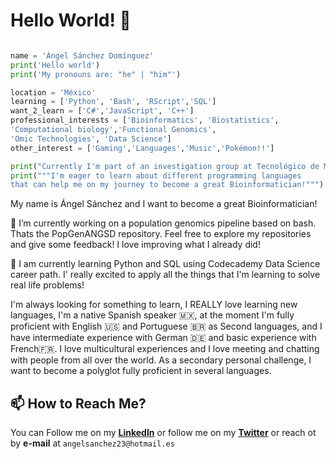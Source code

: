 # Hello World! 👋


```Python

name = 'Ángel Sánchez Domínguez'
print('Hello world') 
print('My pronouns are: "he" | "him"')

location = 'México'
learning = ['Python', 'Bash', 'RScript','SQL']
want_2_learn = ['C#','JavaScript', 'C++']
professional_interests = ['Bioinformatics', 'Biostatistics',
'Computational biology','Functional Genomics',
'Omic Technologies', 'Data Science']
other_interest = ['Gaming','Languages','Music','Pokémon!!']

print("Currently I'm part of an investigation group at Tecnológico de Monterrey called Core Lab Genomics")
print("""I'm eager to learn about different programming languages 
that can help me on my journey to become a great Bioinformatician!""")
```
My name is Ángel Sánchez and I want to become a great Bioinformatician!

🔭 I’m currently working on a population genomics pipeline based on bash. Thats the PopGenANGSD repository. Feel free to explore my repositories and give some feedback! I love improving what I already did! 

🧠 I am currently learning Python and SQL using Codecademy Data Science career path. I' really excited to apply all the things that I'm learning to solve real life problems! 

I'm always looking for something to learn, I REALLY love learning new languages, I'm a native Spanish speaker 🇲🇽, at the moment I'm fully proficient with English 🇺🇸 and Portuguese 🇧🇷 as Second languages, and I have intermediate experience with German 🇩🇪 and basic experience with French🇫🇷. I love multicultural experiences and I love meeting and chatting with people from all over the world. As a secondary personal challenge, I want to become a polyglot fully proficient in several languages.

## 📫 How to Reach Me?

You can Follow me on my [**LinkedIn**](https://www.linkedin.com/in/angelsanchez203/) or follow me on my [**Twitter**](https://twitter.com/angle90SD) or reach ot by **e-mail** at `angelsanchez23@hotmail.es`


<!--
**angelsan203/angelsan203** is a ✨ _special_ ✨ repository because its `README.md` (this file) appears on your GitHub profile.

Here are some ideas to get you started:

- 🔭 I’m currently working on ...
- 🌱 I’m currently learning ...
- 👯 I’m looking to collaborate on ...
- 🤔 I’m looking for help with ...
- 💬 Ask me about ...
- 📫 How to reach me: ...
- 😄 Pronouns: ...
- ⚡ Fun fact: ...
-->

